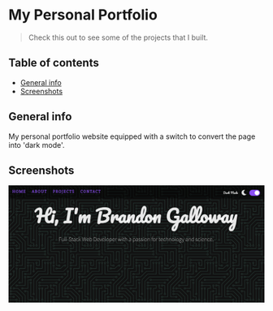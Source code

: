 # My Personal Portfolio
> Check this out to see some of the projects that I built.

## Table of contents
* [General info](#general-info)
* [Screenshots](#screenshots)

## General info
My personal portfolio website equipped with a switch to convert the page into 'dark mode'. 

## Screenshots
![Example screenshot](./img/screenshot.png)
